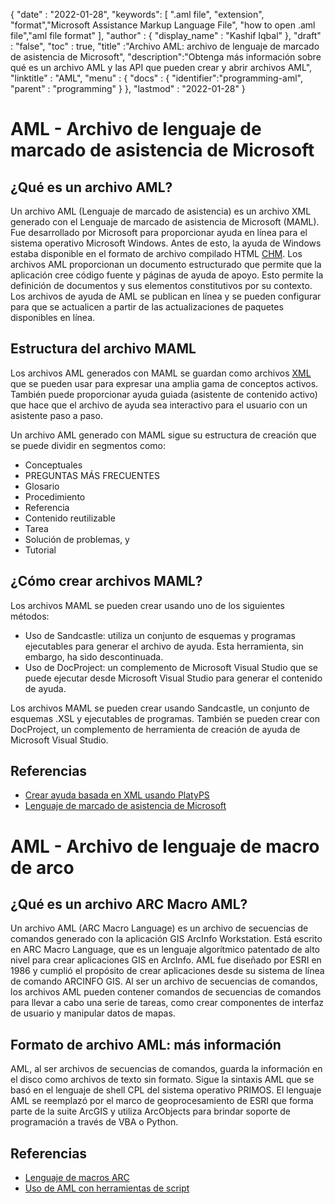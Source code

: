 
{
  "date" : "2022-01-28",
  "keywords": [ ".aml file", "extension", "format","Microsoft Assistance Markup Language File", "how to open .aml file","aml file format" ],
  "author" : {
    "display_name" : "Kashif Iqbal"
},
  "draft" : "false",
  "toc" : true,
  "title" :"Archivo AML: archivo de lenguaje de marcado de asistencia de Microsoft",
  "description":"Obtenga más información sobre qué es un archivo AML y las API que pueden crear y abrir archivos AML",
  "linktitle" : "AML",
  "menu" : {
    "docs" : {
      "identifier":"programming-aml",
      "parent" : "programming"
}
},
  "lastmod" : "2022-01-28"
}

# AML - Archivo de lenguaje de marcado de asistencia de Microsoft

## ¿Qué es un archivo AML?

Un archivo AML (Lenguaje de marcado de asistencia) es un archivo XML generado con el Lenguaje de marcado de asistencia de Microsoft (MAML). Fue desarrollado por Microsoft para proporcionar ayuda en línea para el sistema operativo Microsoft Windows. Antes de esto, la ayuda de Windows estaba disponible en el formato de archivo compilado HTML [CHM](/es/web/chm/). Los archivos AML proporcionan un documento estructurado que permite que la aplicación cree código fuente y páginas de ayuda de apoyo. Esto permite la definición de documentos y sus elementos constitutivos por su contexto. Los archivos de ayuda de AML se publican en línea y se pueden configurar para que se actualicen a partir de las actualizaciones de paquetes disponibles en línea.

## Estructura del archivo MAML

Los archivos AML generados con MAML se guardan como archivos [XML](/es/web/xml/) que se pueden usar para expresar una amplia gama de conceptos activos. También puede proporcionar ayuda guiada (asistente de contenido activo) que hace que el archivo de ayuda sea interactivo para el usuario con un asistente paso a paso.

Un archivo AML generado con MAML sigue su estructura de creación que se puede dividir en segmentos como:

* Conceptuales
* PREGUNTAS MÁS FRECUENTES
* Glosario
* Procedimiento
* Referencia
* Contenido reutilizable
* Tarea
* Solución de problemas, y
* Tutorial

## ¿Cómo crear archivos MAML?

Los archivos MAML se pueden crear usando uno de los siguientes métodos:

* Uso de Sandcastle: utiliza un conjunto de esquemas y programas ejecutables para generar el archivo de ayuda. Esta herramienta, sin embargo, ha sido descontinuada.
* Uso de DocProject: un complemento de Microsoft Visual Studio que se puede ejecutar desde Microsoft Visual Studio para generar el contenido de ayuda.

Los archivos MAML se pueden crear usando Sandcastle, un conjunto de esquemas .XSL y ejecutables de programas. También se pueden crear con DocProject, un complemento de herramienta de creación de ayuda de Microsoft Visual Studio.

## Referencias

* [Crear ayuda basada en XML usando PlatyPS](https://learn.microsoft.com/en-us/powershell/utility-modules/platyps/create-help-using-platyps?view=ps-modules)
* [Lenguaje de marcado de asistencia de Microsoft](https://en.wikipedia.org/wiki/Microsoft_Assistance_Markup_Language)

# AML - Archivo de lenguaje de macro de arco

## ¿Qué es un archivo ARC Macro AML?

Un archivo AML (ARC Macro Language) es un archivo de secuencias de comandos generado con la aplicación GIS ArcInfo Workstation. Está escrito en ARC Macro Language, que es un lenguaje algorítmico patentado de alto nivel para crear aplicaciones GIS en ArcInfo. AML fue diseñado por ESRI en 1986 y cumplió el propósito de crear aplicaciones desde su sistema de línea de comando ARCINFO GIS. Al ser un archivo de secuencias de comandos, los archivos AML pueden contener comandos de secuencias de comandos para llevar a cabo una serie de tareas, como crear componentes de interfaz de usuario y manipular datos de mapas.

## Formato de archivo AML: más información

AML, al ser archivos de secuencias de comandos, guarda la información en el disco como archivos de texto sin formato. Sigue la sintaxis AML que se basó en el lenguaje de shell CPL del sistema operativo PRIMOS. El lenguaje AML se reemplazó por el marco de geoprocesamiento de ESRI que forma parte de la suite ArcGIS y utiliza ArcObjects para brindar soporte de programación a través de VBA o Python.

## Referencias

* [Lenguaje de macros ARC](https://en.wikipedia.org/wiki/ARC_Macro_Language)
* [Uso de AML con herramientas de script](https://desktop.arcgis.com/en/arcmap/latest/analyze/creating-tools/using-amls-with-script-tools.htm)

